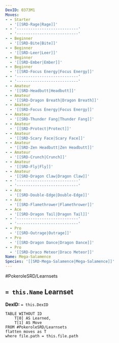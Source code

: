 ```yaml
---
DexID: 0373M1
Moves:
- - Starter
  - '[[SRD-Rage|Rage]]'
- - '---------------------------'
  - '---------------------------'
- - Beginner
  - '[[SRD-Bite|Bite]]'
- - Beginner
  - '[[SRD-Leer|Leer]]'
- - Beginner
  - '[[SRD-Ember|Ember]]'
- - Beginner
  - '[[SRD-Focus Energy|Focus Energy]]'
- - '---------------------------'
  - '---------------------------'
- - Amateur
  - '[[SRD-Headbutt|Headbutt]]'
- - Amateur
  - '[[SRD-Dragon Breath|Dragon Breath]]'
- - Amateur
  - '[[SRD-Focus Energy|Focus Energy]]'
- - Amateur
  - '[[SRD-Thunder Fang|Thunder Fang]]'
- - Amateur
  - '[[SRD-Protect|Protect]]'
- - Amateur
  - '[[SRD-Scary Face|Scary Face]]'
- - Amateur
  - '[[SRD-Zen Headbutt|Zen Headbutt]]'
- - Amateur
  - '[[SRD-Crunch|Crunch]]'
- - Amateur
  - '[[SRD-Fly|Fly]]'
- - Amateur
  - '[[SRD-Dragon Claw|Dragon Claw]]'
- - '---------------------------'
  - '---------------------------'
- - Ace
  - '[[SRD-Double-Edge|Double-Edge]]'
- - Ace
  - '[[SRD-Flamethrower|Flamethrower]]'
- - Ace
  - '[[SRD-Dragon Tail|Dragon Tail]]'
- - '---------------------------'
  - '---------------------------'
- - Pro
  - '[[SRD-Outrage|Outrage]]'
- - Pro
  - '[[SRD-Dragon Dance|Dragon Dance]]'
- - Pro
  - '[[SRD-Draco Meteor|Draco Meteor]]'
Name: Mega-Salamence
Species: '[[SRD-Mega-Salamence|Mega-Salamence]]'
---
```


#PokeroleSRD/Learnsets

## `= this.Name` Learnset

**DexID:** `= this.DexID`

```dataview
TABLE WITHOUT ID
    T[0] AS Learned,
    T[1] AS Move
FROM #PokeroleSRD/Learnsets
flatten moves as T
where file.path = this.file.path
```
